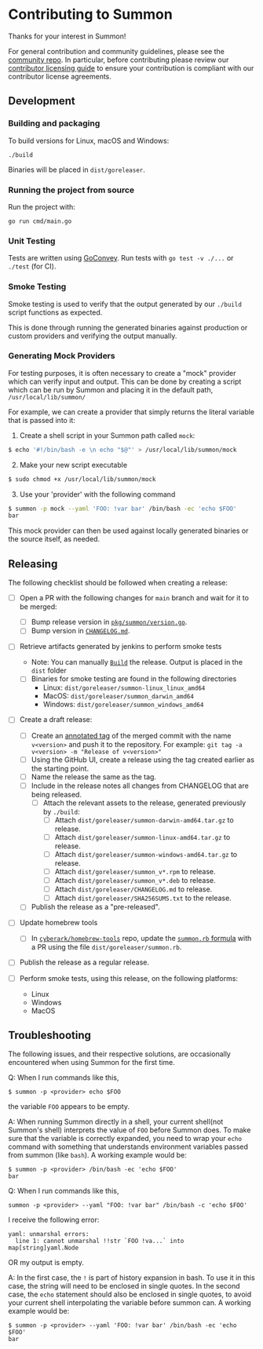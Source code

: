 # Contributing to Summon

Thanks for your interest in Summon!


For general contribution and community guidelines, please see the [community repo](https://github.com/cyberark/community).
In particular, before contributing please review our [contributor licensing guide](https://github.com/cyberark/community/blob/main/CONTRIBUTING.md#when-the-repo-does-not-include-the-cla)
to ensure your contribution is compliant with our contributor license agreements.

## Development

### Building and packaging

To build versions for Linux, macOS and Windows:

```
./build
```

Binaries will be placed in `dist/goreleaser`.

### Running the project from source

Run the project with:

```
go run cmd/main.go
```

### Unit Testing

Tests are written using [GoConvey](http://goconvey.co/).
Run tests with `go test -v ./...` or `./test` (for CI).

### Smoke Testing

Smoke testing is used to verify that the output generated by our `./build` script
functions as expected.

This is done through running the generated binaries against production or custom
providers and verifying the output manually.  

### Generating Mock Providers

For testing purposes, it is often necessary to create a "mock" provider which can verify 
input and output. This can be done by creating a script which can be run by Summon and
placing it in the default path, `/usr/local/lib/summon/`

For example, we can create a provider that simply returns the literal variable that is
passed into it:

1. Create a shell script in your Summon path called `mock`:
```bash
$ echo '#!/bin/bash -e \n echo "$@"' > /usr/local/lib/summon/mock
```

2. Make your new script executable
```bash
$ sudo chmod +x /usr/local/lib/summon/mock
```

3. Use your 'provider' with the following command
```bash
$ summon -p mock --yaml 'FOO: !var bar' /bin/bash -ec 'echo $FOO'
bar
```

This mock provider can then be used against locally generated binaries or the source
itself, as needed.

## Releasing

The following checklist should be followed when creating a release:

- [ ] Open a PR with the following changes for `main` branch and wait for it to be merged:
  - [ ] Bump release version in [`pkg/summon/version.go`](pkg/summon/version.go).
  - [ ] Bump version in [`CHANGELOG.md`](CHANGELOG.md).
  
- [ ] Retrieve artifacts generated by jenkins to perform smoke tests
   - Note: You can manually [`Build`](./build) the release. Output is placed in the `dist` folder
   - [ ] Binaries for smoke testing are found in the following directories
        - Linux:   `dist/goreleaser/summon-linux_linux_amd64`
        - MacOS:   `dist/goreleaser/summon_darwin_amd64`
        - Windows: `dist/goreleaser/summon_windows_amd64`

- [ ] Create a draft release:
  - [ ] Create an [annotated tag](https://git-scm.com/book/en/v2/Git-Basics-Tagging#_annotated_tags)
        of the merged commit with the name `v<version>` and push it to the repository.
        For example: `git tag -a v<version> -m "Release of v<version>"  `
  - [ ] Using the GitHub UI, create a release using the tag created earlier as the starting point.
  - [ ] Name the release the same as the tag.
  - [ ] Include in the release notes all changes from CHANGELOG that are being released.
    - [ ] Attach the relevant assets to the release, generated previously by `./build`:
      - [ ] Attach `dist/goreleaser/summon-darwin-amd64.tar.gz` to release.
      - [ ] Attach `dist/goreleaser/summon-linux-amd64.tar.gz` to release.
      - [ ] Attach `dist/goreleaser/summon-windows-amd64.tar.gz` to release.
      - [ ] Attach `dist/goreleaser/summon_v*.rpm` to release.
      - [ ] Attach `dist/goreleaser/summon_v*.deb` to release.
      - [ ] Attach `dist/goreleaser/CHANGELOG.md` to release.
      - [ ] Attach `dist/goreleaser/SHA256SUMS.txt` to the release.
  - [ ] Publish the release as a "pre-released".
  
- [ ] Update homebrew tools
  - [ ] In [`cyberark/homebrew-tools`](https://github.com/cyberark/homebrew-tools) repo, update
        the [`summon.rb` formula](https://github.com/cyberark/homebrew-tools/blob/main/summon.rb#L4-L6) with a PR
        using the file `dist/goreleaser/summon.rb`.
        
- [ ] Publish the release as a regular release.

- [ ] Perform smoke tests, using this release, on the following platforms:
    - Linux
    - Windows
    - MacOS

## Troubleshooting
The following issues, and their respective solutions, are occasionally encountered when
using Summon for the first time. 

Q:  When I run commands like this,
```
$ summon -p <provider> echo $FOO
```
the variable `FOO` appears to be empty.
   
A:  When running Summon directly in a shell, your current shell(not Summon's shell) interprets 
    the value of `FOO` before Summon does. To make sure that the variable is correctly
    expanded, you need to wrap your `echo` command with something that understands
    environment variables passed from summon (like `bash`). 
    A working example would be: 
```
$ summon -p <provider> /bin/bash -ec 'echo $FOO'
bar
```

Q:  When I run commands like this,
```
summon -p <provider> --yaml "FOO: !var bar" /bin/bash -c 'echo $FOO'
```
I receive the following error:
```
yaml: unmarshal errors:
  line 1: cannot unmarshal !!str `FOO !va...` into map[string]yaml.Node
```
OR my output is empty.

A:  In the first case, the `!` is part of history expansion in bash. To use it in this
    case, the string will need to be enclosed in single quotes. 
    In the second case, the `echo` statement should also be enclosed in single quotes, to 
    avoid your current shell interpolating the variable before summon can. 
    A working example would be:
```
$ summon -p <provider> --yaml 'FOO: !var bar' /bin/bash -ec 'echo $FOO'
bar
```
